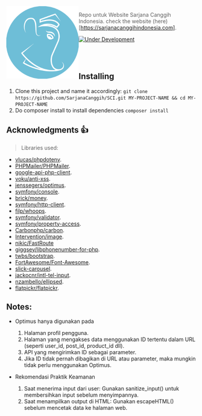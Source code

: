 <img src="./public_html/assets/images/logoscblue.png" align="left" width="192px" height="192px"/>

> Repo untuk Website Sarjana Canggih Indonesia. check the website (here)[https://sarjanacanggihindonesia.com].

[![Under Development](https://img.shields.io/badge/under-development-orange.svg)](https://github.com/SarjanaCanggih/SCI)

<br>
<br>

## Installing

1. Clone this project and name it accordingly:
   `git clone https://github.com/SarjanaCanggih/SCI.git MY-PROJECT-NAME && cd MY-PROJECT-NAME`
2. Do composer install to install dependencies
   `composer install`

## Acknowledgments :thumbsup:

> Libraries used:

- [vlucas/phpdotenv](https://github.com/vlucas/phpdotenv).
- [PHPMailer/PHPMailer](https://github.com/PHPMailer/PHPMailer).
- [google-api-php-client](https://github.com/googleapis/google-api-php-client).
- [voku/anti-xss](https://github.com/voku/anti-xss).
- [jenssegers/optimus](https://github.com/jenssegers/optimus).
- [symfony/console](https://github.com/symfony/console).
- [brick/money](https://github.com/brick/money).
- [symfony/http-client](https://github.com/symfony/http-client).
- [filp/whoops](https://github.com/filp/whoops).
- [symfony/validator](https://github.com/symfony/validator).
- [symfony/property-access](https://github.com/symfony/property-access).
- [Carbonphp/carbon](https://github.com/CarbonPHP/carbon).
- [Intervention/image](https://github.com/Intervention/image).
- [nikic/FastRoute](https://github.com/nikic/FastRoute)
- [giggsey/libphonenumber-for-php](https://github.com/giggsey/libphonenumber-for-php).
- [twbs/bootstrap](https://github.com/twbs/bootstrap).
- [FortAwesome/Font-Awesome](https://github.com/FortAwesome/Font-Awesome).
- [slick-carousel](https://kenwheeler.github.io/slick/).
- [jackocnr/intl-tel-input](https://github.com/jackocnr/intl-tel-input).
- [nzambello/ellipsed](https://github.com/nzambello/ellipsed).
- [flatpickr/flatpickr](https://github.com/flatpickr/flatpickr).

## Notes:

- Optimus hanya digunakan pada

  1. Halaman profil pengguna.
  2. Halaman yang mengakses data menggunakan ID tertentu dalam URL (seperti user_id, post_id, product_id dll).
  3. API yang mengirimkan ID sebagai parameter.
  4. Jika ID tidak pernah dibagikan di URL atau parameter, maka mungkin tidak perlu menggunakan Optimus.

- Rekomendasi Praktik Keamanan
  1. Saat menerima input dari user: Gunakan sanitize_input() untuk membersihkan input sebelum menyimpannya.
  2. Saat menampilkan output di HTML: Gunakan escapeHTML() sebelum mencetak data ke halaman web.

